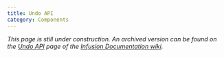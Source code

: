 ```yaml
---
title: Undo API
category: Components
---
```


_This page is still under construction. An archived version can be found on the [Undo
API](http://wiki.fluidproject.org/display/docs/Undo+API) page of the [Infusion Documentation
wiki](http://wiki.fluidproject.org/display/docs/Infusion+Documentation)._
